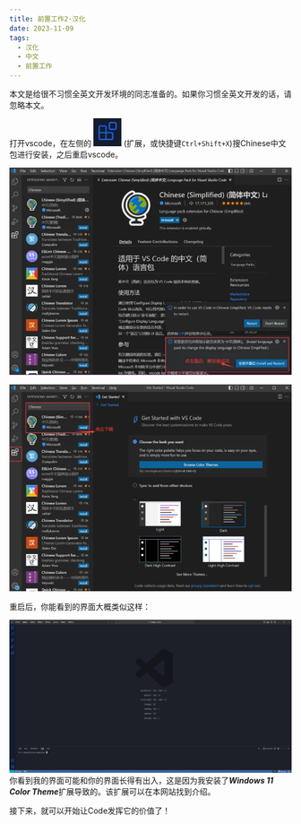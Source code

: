 ```yaml
---
title: 前置工作2-汉化
date: 2023-11-09
tags:
  - 汉化
  - 中文
  - 前置工作
---
```


本文是给很不习惯全英文开发环境的同志准备的。如果你习惯全英文开发的话，请忽略本文。

打开vscode，在左侧的 <img src="../pictures/posts/Chinesization/icon.jpg" alt="扩展" style="width: 50px; height: auto;"> (扩展，或快捷键``Ctrl+Shift+X``)搜Chinese中文包进行安装，之后重启vscode。

![1.png](../pictures/posts/Chinesization/1.png)

![2.png](../pictures/posts/Chinesization/2.png)

重启后，你能看到的界面大概类似这样：

![3.png](../pictures/posts/Chinesization/3.png)
你看到我的界面可能和你的界面长得有出入，这是因为我安装了***Windows 11 Color Theme***扩展导致的。该扩展可以在本网站找到介绍。

接下来，就可以开始让Code发挥它的价值了！
